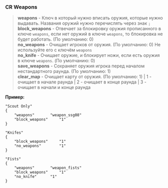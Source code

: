 <h3><b>CR Weapons</b></h3>

>**weapons** - Ключ в который нужно вписать оружия, которые нужно выдавать. Названия оружий нужно перечислять через знак `;` <br />
>**block_weapons** - Отвечает за блокировку оружия прописанного в ключе `weapons`, если нет оружий в ключе `weapons`, то блокировка не будет работать. (По умолчанию: 0)<br />
>**no_weapons** - Очищает игроков от оружия. (По умолчанию: 0) Не используйте его с ключём `weapons`<br />
>**no_knife** - Очищает оружие, и блокирует ножи, если есть оружия в ключе `weapons`. (По умолчанию: 0)<br />
>**save_weapons** - Сохраняет оружия игрока перед началом нестандартного раунда. (По умолчанию: 1)<br />
>**clear_map** - Очищает карту от оружия. (По умолчанию: 1) | 1 - очищает в начале раунда | 2 - очищает в конце раунда | 3 - очищает в начали и конце раунда<br />

**Пример:**
```
"Scout Only"
{
	"weapons"		"weapon_ssg08"
	"block_weapons"		"1"
}

"Knifes"
{
	"block_weapons"		"1"
	"no_weapons"		"1"
}
  
"Fists"
{
	"weapons"		"weapon_fists"
	"block_weapons"		"1"
	"no_knife"		"1"
}
```
